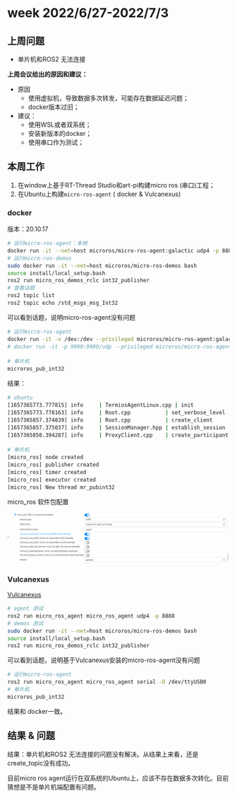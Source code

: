 # week 2022/6/27-2022/7/3

## 上周问题

* 单片机和ROS2 无法连接

**上周会议给出的原因和建议：**

* 原因
  * 使用虚拟机，导致数据多次转发，可能存在数据延迟问题；
  * docker版本过旧；
* 建议：
  * 使用WSL或者双系统；
  * 安装新版本的docker；
  * 使用串口作为测试；

## 本周工作

1. 在window上基于RT-Thread Studio和art-pi构建micro ros (串口)工程；
2. 在Ubuntu上构建`micro-ros-agent` ( docker & Vulcanexus)

###  docker

版本：20.10.17

```bash
# 运行micro-ros-agent：本地
docker run -it --net=host microros/micro-ros-agent:galactic udp4 -p 8888
# 运行micro-ros-demos
sudo docker run -it --net=host microros/micro-ros-demos bash
source install/local_setup.bash
ros2 run micro_ros_demos_rclc int32_publisher
# 查看话题
ros2 topic list
ros2 topic echo /std_msgs_msg_Int32
```

可以看到话题，说明micro-ros-agent没有问题

```bash
# 运行micro-ros-agent
docker run -it -v /dev:/dev --privileged microros/micro-ros-agent:galactic serial --dev /dev/ttyUSB0
# docker run -it -p 9999:9999/udp --privileged microros/micro-ros-agent:galactic udp4 -p 9999

# 单片机
microros_pub_int32
```



结果：

```bash
# ubuntu
[1657365773.777815] info     | TermiosAgentLinux.cpp | init                     | running...             | fd: 3
[1657365773.778163] info     | Root.cpp           | set_verbose_level        | logger setup           | verbose_level: 4
[1657365857.374839] info     | Root.cpp           | create_client            | create                 | client_key: 0x10176887, session_id: 0x81
[1657365857.375037] info     | SessionManager.hpp | establish_session        | session established    | client_key: 0x10176887, address: 0
[1657365858.394287] info     | ProxyClient.cpp    | create_participant       | participant created    | client_key: 0x10176887, participant_id: 0x000(1)

# 单片机
[micro_ros] node created                                                        
[micro_ros] publisher created                                                   
[micro_ros] timer created                                                       
[micro_ros] executor created                                                    
[micro_ros] New thread mr_pubint32 
```



micro_ros 软件包配置

![image-20220709091040708](picture/week_0704_0710/image-20220709091040708.png)

### Vulcanexus

[Vulcanexus](https://docs.vulcanexus.org/en/galactic/rst/installation/linux_binary_installation.html)

```bash
# agent 测试
ros2 run micro_ros_agent micro_ros_agent udp4 -p 8888
# demos 测试
sudo docker run -it --net=host microros/micro-ros-demos bash
source install/local_setup.bash
ros2 run micro_ros_demos_rclc int32_publisher
```

可以看到话题，说明基于Vulcanexus安装的micro-ros-agent没有问题

```bash
# 运行micro-ros-agent
ros2 run micro_ros_agent micro_ros_agent serial -D /dev/ttyUSB0
# 单片机
microros_pub_int32
```

结果和 docker一致。

## 结果 & 问题

结果：单片机和ROS2 无法连接的问题没有解决。从结果上来看，还是create_topic没有成功。

目前micro ros agent运行在双系统的Ubuntu上，应该不存在数据多次转化。目前猜想是不是单片机端配置有问题。



